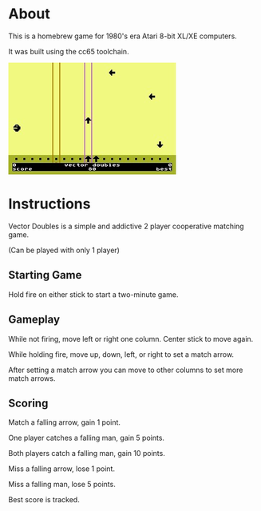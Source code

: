 # About
This is a homebrew game for 1980's era Atari 8-bit XL/XE computers.

It was built using the cc65 toolchain.

![Vector Doubles Screenshot](https://github.com/supurloop/vector-doubles/blob/main/Vector-Doubles-Screenshot.jpg)

# Instructions
Vector Doubles is a simple and addictive 2 player cooperative matching game.

(Can be played with only 1 player)

## Starting Game
Hold fire on either stick to start a two-minute game.

## Gameplay
While not firing, move left or right one column. Center stick to move again.

While holding fire, move up, down, left, or right to set a match arrow.

After setting a match arrow you can move to other columns to set more match arrows.

## Scoring
Match a falling arrow, gain 1 point.

One player catches a falling man, gain 5 points.

Both players catch a falling man, gain 10 points.
 
Miss a falling arrow, lose 1 point.

Miss a falling man, lose 5 points.

Best score is tracked.
